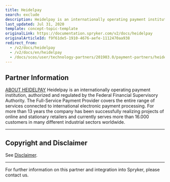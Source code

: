 ```yaml
---
title: Heidelpay
search: exclude
description: Heidelpay is an internationally operating payment institution, authorized and regulated by the Federal Financial Supervisory Authority.
last_updated: Jul 31, 2020
template: concept-topic-template
originalLink: https://documentation.spryker.com/v2/docs/heidelpay
originalArticleId: f9f61de5-1910-4676-aefe-1112470aa938
redirect_from:
  - /v2/docs/heidelpay
  - /v2/docs/en/heidelpay
  - /docs/scos/user/technology-partners/201903.0/payment-partners/heidelpay/heidelpay.html
---
```


## Partner Information

[ABOUT HEIDELPAY](https://www.heidelpay.de/)
Heidelpay is an internationally operating payment institution, authorized and regulated by the Federal Financial Supervisory Authority. The Full-Service Payment Provider covers the entire range of services connected to international electronic payment processing. For more than 13 years the company has been successfully realizing projects of online and stationary retailers and currently serves more than 16.000 customers in many different industrial sectors worldwide.

---

## Copyright and Disclaimer

See [Disclaimer](https://github.com/spryker/spryker-documentation).

---
For further information on this partner and integration into Spryker, please contact us.

<div class="hubspot-forms hubspot-forms--docs">
<div class="hubspot-form" id="hubspot-partners-1">
            <div class="script-embed" data-code="
                                            hbspt.forms.create({
				                                portalId: '2770802',
				                                formId: '163e11fb-e833-4638-86ae-a2ca4b929a41',
              	                                onFormReady: function() {
              		                                const hbsptInit = new CustomEvent('hbsptInit', {bubbles: true});
              		                                document.querySelector('#hubspot-partners-1').dispatchEvent(hbsptInit);
              	                                }
				                            });
            "></div>
</div>
</div>

